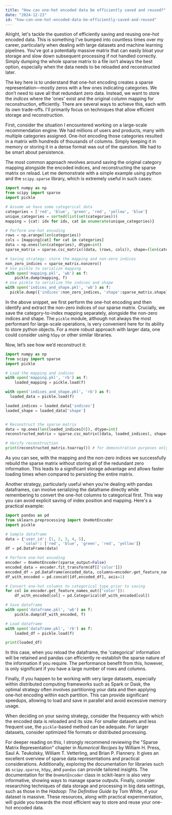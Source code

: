 ```yaml
---
title: "How can one-hot encoded data be efficiently saved and reused?"
date: "2024-12-23"
id: "how-can-one-hot-encoded-data-be-efficiently-saved-and-reused"
---
```


Alright, let's tackle the question of efficiently saving and reusing one-hot encoded data. This is something I've bumped into countless times over my career, particularly when dealing with large datasets and machine learning pipelines. You've got a potentially massive matrix that can easily bloat your storage and slow down subsequent processing if not handled correctly. Simply dumping the whole sparse matrix to a file isn’t always the best option, especially when the data needs to be reloaded and reconstructed later.

The key here is to understand that one-hot encoding creates a sparse representation—mostly zeros with a few ones indicating categories. We don’t need to save all that redundant zero data. Instead, we want to store the *indices* where the 'ones' exist and the original column mapping for reconstruction, efficiently. There are several ways to achieve this, each with its own trade-offs. I'll primarily focus on techniques that allow efficient storage and reconstruction.

First, consider the situation I encountered working on a large-scale recommendation engine. We had millions of users and products, many with multiple categories assigned. One-hot encoding those categories resulted in a matrix with hundreds of thousands of columns. Simply keeping it in memory or storing it in a dense format was out of the question. We had to be smart about persistence.

The most common approach revolves around saving the original category mapping alongside the encoded indices, and reconstructing the sparse matrix on reload. Let me demonstrate with a simple example using python and the `scipy.sparse` library, which is extremely useful in such cases:

```python
import numpy as np
from scipy import sparse
import pickle

# Assume we have some categorical data
categories = ['red', 'blue', 'green', 'red', 'yellow', 'blue']
unique_categories = sorted(list(set(categories)))
mapping = {cat: idx for idx, cat in enumerate(unique_categories)}

# Perform one-hot encoding
rows = np.arange(len(categories))
cols = [mapping[cat] for cat in categories]
data = np.ones(len(categories), dtype=int)
sparse_matrix = sparse.csc_matrix((data, (rows, cols)), shape=(len(categories), len(unique_categories)))

# Saving strategy: store the mapping and non-zero indices
non_zero_indices = sparse_matrix.nonzero()
# Use pickle to serialize mapping
with open('mapping.pkl', 'wb') as f:
    pickle.dump(mapping, f)
# Use pickle to serialize the indices and shape
with open('indices_and_shape.pkl', 'wb') as f:
  pickle.dump({'indices':non_zero_indices, 'shape':sparse_matrix.shape}, f)
```

In the above snippet, we first perform the one-hot encoding and then identify and extract the non-zero indices of our sparse matrix. Crucially, we save the category-to-index mapping separately, alongside the non-zero indices and shape. The `pickle` module, although not always the most performant for large-scale operations, is very convenient here for its ability to store python objects. For a more robust approach with larger data, one could consider using `h5py` or other similar libraries.

Now, let’s see how we’d reconstruct it:

```python
import numpy as np
from scipy import sparse
import pickle

# Load the mapping and indices
with open('mapping.pkl', 'rb') as f:
    loaded_mapping = pickle.load(f)

with open('indices_and_shape.pkl', 'rb') as f:
  loaded_data = pickle.load(f)

loaded_indices = loaded_data['indices']
loaded_shape = loaded_data['shape']


# Reconstruct the sparse matrix
data = np.ones(len(loaded_indices[0]), dtype=int)
reconstructed_matrix = sparse.csc_matrix((data, loaded_indices), shape=loaded_shape)

# Verify reconstruction
print(reconstructed_matrix.toarray()) # for demonstration purposes only
```

As you can see, with the mapping and the non-zero indices we successfully rebuild the sparse matrix without storing all of the redundant zero information. This leads to a significant storage advantage and allows faster loading times when compared to persisting the entire matrix.

Another strategy, particularly useful when you're dealing with pandas dataframes, can involve serializing the dataframe directly while remembering to convert the one-hot columns to categorical first. This way you can avoid explicit saving of index position and mapping. Here's a practical example:

```python
import pandas as pd
from sklearn.preprocessing import OneHotEncoder
import pickle

# Sample dataframe
data = {'user_id': [1, 2, 3, 4, 5],
        'color': ['red', 'blue', 'green', 'red', 'yellow']}
df = pd.DataFrame(data)

# Perform one-hot encoding
encoder = OneHotEncoder(sparse_output=False)
encoded_data = encoder.fit_transform(df[['color']])
encoded_df = pd.DataFrame(encoded_data, columns=encoder.get_feature_names_out(['color']))
df_with_encoded = pd.concat([df,encoded_df], axis=1)

# Convert one-hot columns to categorical type prior to saving
for col in encoder.get_feature_names_out(['color']):
    df_with_encoded[col] = pd.Categorical(df_with_encoded[col])

# Save dataframe
with open('dataframe.pkl', 'wb') as f:
    pickle.dump(df_with_encoded, f)

# Load dataframe
with open('dataframe.pkl', 'rb') as f:
    loaded_df = pickle.load(f)

print(loaded_df)
```

In this case, when you reload the dataframe, the 'categorical' information will be retained and pandas can efficiently re-establish the sparse nature of the information if you require. The performance benefit from this, however, is only significant if you have a large number of rows and columns.

Finally, if you happen to be working with very large datasets, especially within distributed computing frameworks such as Spark or Dask, the optimal strategy often involves partitioning your data and then applying one-hot encoding within each partition. This can provide significant speedups, allowing to load and save in parallel and avoid excessive memory usage.

When deciding on your saving strategy, consider the frequency with which the encoded data is reloaded and its size. For smaller datasets and less frequent use, the `pickle`-based method can be adequate. For larger datasets, consider optimized file formats or distributed processing.

For deeper reading on this, I strongly recommend reviewing the "Sparse Matrix Representation" chapter in *Numerical Recipes* by William H. Press, Saul A. Teukolsky, William T. Vetterling, and Brian P. Flannery. It gives an excellent overview of sparse data representations and practical considerations. Additionally, exploring the documentation for libraries such as `scipy.sparse`, `h5py`, and `pandas` can provide tailored insights. The documentation for the `OneHotEncoder` class in scikit-learn is also very informative, showing ways to manage sparse outputs. Finally, consider researching techniques of data storage and processing in big data settings, such as those in the *Hadoop: The Definitive Guide* by Tom White, if your dataset is massive. These resources, along with practical experimentation, will guide you towards the most efficient way to store and reuse your one-hot encoded data.

